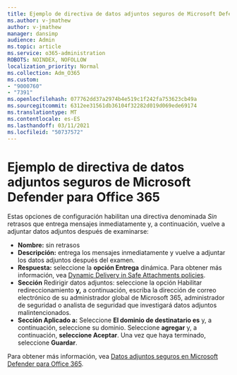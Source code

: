 ```yaml
---
title: Ejemplo de directiva de datos adjuntos seguros de Microsoft Defender para Office 365
ms.author: v-jmathew
author: v-jmathew
manager: dansimp
audience: Admin
ms.topic: article
ms.service: o365-administration
ROBOTS: NOINDEX, NOFOLLOW
localization_priority: Normal
ms.collection: Adm_O365
ms.custom:
- "9000760"
- "7391"
ms.openlocfilehash: 077762dd37a2974b4e519c1f242fa753623cb49a
ms.sourcegitcommit: 6312ee31561db36104f32282d019d069ede69174
ms.translationtype: MT
ms.contentlocale: es-ES
ms.lasthandoff: 03/11/2021
ms.locfileid: "50737572"
---
```

# <a name="example-microsoft-defender-for-office-365-safe-attachment-policy"></a>Ejemplo de directiva de datos adjuntos seguros de Microsoft Defender para Office 365

Estas opciones de configuración habilitan una directiva denominada *Sin* retrasos que entrega mensajes inmediatamente y, a continuación, vuelve a adjuntar datos adjuntos después de examinarse:

- **Nombre:** sin retrasos
- **Descripción:** entrega los mensajes inmediatamente y vuelve a adjuntar los datos adjuntos después del examen.
- **Respuesta:** seleccione la **opción Entrega** dinámica. Para obtener más información, vea [Dynamic Delivery in Safe Attachments policies](https://go.microsoft.com/fwlink/?linkid=2092328).
- **Sección** Redirigir datos adjuntos: seleccione la opción Habilitar redireccionamiento **y,** a continuación, escriba la dirección de correo electrónico de su administrador global de Microsoft 365, administrador de seguridad o analista de seguridad que investigará datos adjuntos malintencionados.
- **Sección Aplicado a:** Seleccione **El dominio de destinatario es** y, a continuación, seleccione su dominio. Seleccione **agregar** y, a continuación, **seleccione Aceptar**. Una vez que haya terminado, seleccione **Guardar**.

Para obtener más información, vea [Datos adjuntos seguros en Microsoft Defender para Office 365](https://go.microsoft.com/fwlink/?linkid=2092213).
